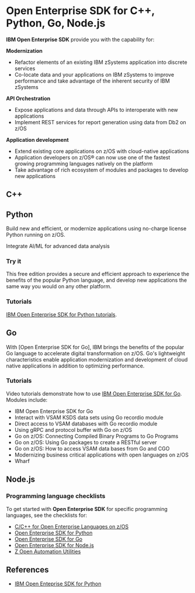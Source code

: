 # Open Enterprise SDK for C++, Python, Go, Node.js

**IBM Open Enterprise SDK** provide you with the capability for:

**Modernization** 

- Refactor elements of an existing IBM zSystems application into discrete services
- Co-locate data and your applications on IBM zSystems to improve performance and take advantage of the inherent security of IBM zSystems 

**API Orchestration**

- Expose applications and data through APIs to interoperate with new applications
- Implement REST services for report generation using data from Db2 on z/OS

**Application development**

- Extend existing core applications on z/OS with cloud-native applications
- Application developers on z/OS® can now use one of the fastest growing programming languages natively on the platform
- Take advantage of rich ecosystem of modules and packages to develop new applications


## C++

## Python

Build new and efficient, or modernize applications using no-charge license Python running on z/OS.

Integrate AI/ML for advanced data analysis

### Try it

This free edition provides a secure and efficient approach to experience the benefits of the popular Python language, and develop new applications the same way you would on any other platform. 

### Tutorials

[IBM Open Enterprise SDK for Python tutorials](https://mediacenter.ibm.com/playlist/dedicated/209147013/1_p1nnefbk/1_mni8zaqu).


## Go

With [Open Enterprise SDK for Go], IBM brings the benefits of the popular Go language to accelerate digital transformation on z/OS. Go's lightweight characteristics enable application modernization and development of cloud native applications in addition to optimizing 
performance. 


### Tutorials

Video tutorials demonstrate how to use [IBM Open Enterprise SDK for Go](https://mediacenter.ibm.com/playlist/details/1_fs7s1ikm/categoryId/209147013). Modules include:

- IBM Open Enterprise SDK for Go
- Interact with VSAM KSDS data sets using Go recordio module
- Direct access to VSAM databases with Go recordio module
- Using gRPC and protocol buffer with Go on z/OS
- Go on z/OS: Connecting Compiled Binary Programs to Go Programs
- Go on z/OS: Using Go packages to create a RESTful server
- Go on z/OS: How to access VSAM data bases from Go and CGO
- Modernizing business critical applications with open languages on z/OS
- Wharf

## Node.js


### Programming language checklists

To get started with **Open Enterprise SDK** for specific programming languages, see the checklists for:

- [C/C++ for Open Enterprise Languages on z/OS](https://www.ibm.com/docs/en/cloud-paks/z-modernization-stack/2023.4?topic=started-getting-cc-open-enterprise-languages-zos)
- [Open Enterprise SDK for Python](https://www.ibm.com/docs/en/cloud-paks/z-modernization-stack/2023.4?topic=started-getting-open-enterprise-sdk-python)
- [Open Enterprise SDK for Go](https://www.ibm.com/docs/en/cloud-paks/z-modernization-stack/2023.4?topic=started-getting-open-enterprise-sdk-go)
- [Open Enterprise SDK for Node.js](https://www.ibm.com/docs/en/cloud-paks/z-modernization-stack/2023.4?topic=started-getting-open-enterprise-sdk-nodejs)
- [Z Open Automation Utilities](https://www.ibm.com/docs/en/cloud-paks/z-modernization-stack/2023.4?topic=started-getting-z-open-automation-utilities)

## References

- [IBM Open Enteprise SDK for Python](https://www.ibm.com/products/open-enterprise-python-zos)